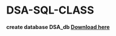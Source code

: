 # DSA-SQL-CLASS

#### create database DSA_db  [Download here](https://github.com/EMMA-max-bit/DSA-SQL-CLASS/blob/main/DSA%20SQL%20scripts%203.txt)


